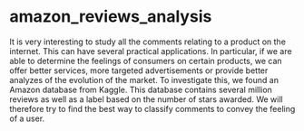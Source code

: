 # amazon_reviews_analysis

It is very interesting to study all the comments relating to a product on the internet. This can have several practical applications. In particular, if we are able to determine the feelings of consumers on certain products, we can offer better services, more targeted advertisements or provide better analyzes of the evolution of the market. To investigate this, we found an Amazon database from Kaggle. This database contains several million reviews as well as a label based on the number of stars awarded. We will therefore try to find the best way to classify comments to convey the feeling of a user.
